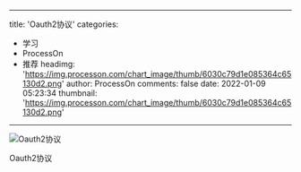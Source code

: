 
---
title: 'Oauth2协议'
categories: 
 - 学习
 - ProcessOn
 - 推荐
headimg: 'https://img.processon.com/chart_image/thumb/6030c79d1e085364c65130d2.png'
author: ProcessOn
comments: false
date: 2022-01-09 05:23:34
thumbnail: 'https://img.processon.com/chart_image/thumb/6030c79d1e085364c65130d2.png'
---

<div>   
<img class="thumb" alt="Oauth2协议" src="https://img.processon.com/chart_image/thumb/6030c79d1e085364c65130d2.png" referrerpolicy="no-referrer">
<p>Oauth2协议</p>  
</div>
            